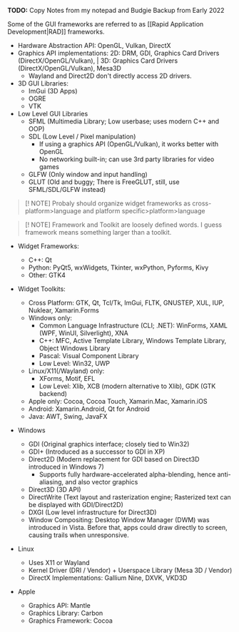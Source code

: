 **TODO:** Copy Notes from my notepad and Budgie Backup from Early 2022

Some of the GUI frameworks are referred to as [[Rapid Application Development|RAD]] frameworks.

- Hardware Abstraction API: OpenGL, Vulkan, DirectX
- Graphics API implementations: 2D: DRM, GDI, Graphics Card Drivers (DirectX/OpenGL/Vulkan), | 3D: Graphics Card Drivers (DirectX/OpenGL/Vulkan), Mesa3D
	- Wayland and Direct2D don't directly access 2D drivers.
- 3D GUI Libraries:
	- ImGui (3D Apps)
	- OGRE
	- VTK
- Low Level GUI Libraries
	- SFML (Multimedia Library; Low userbase; uses modern C++ and OOP)
	- SDL (Low Level / Pixel manipulation)
		- If using a graphics API (OpenGL/Vulkan), it works better with OpenGL
		- No networking built-in; can use 3rd party libraries for video games
	- GLFW (Only window and input handling)
	- GLUT (Old and buggy; There is FreeGLUT, still, use SFML/SDL/GLFW instead)

> [! NOTE]
> Probaly should organize widget frameworks as cross-platform>language and platform specific>platform>language
 
 > [! NOTE]
 > Framework and Toolkit are loosely defined words. I guess framework means something larger than a toolkit.
- Widget Frameworks:
	- C++: Qt
	- Python: PyQt5, wxWidgets, Tkinter, wxPython, Pyforms, Kivy
	- Other: GTK4
- Widget Toolkits:
	- Cross Platform: GTK, Qt, Tcl/Tk, ImGui, FLTK, GNUSTEP, XUL, IUP, Nuklear, Xamarin.Forms
	- Windows only:
		- Common Language Infrastructure (CLI; .NET): WinForms, XAML (WPF, WinUI, Silverlight), XNA
		- C++: MFC, Active Template Library, Windows Template Library, Object Windows Library
		- Pascal: Visual Component Library
		- Low Level: Win32, UWP
	- Linux/X11(/Wayland) only:
		- XForms, Motif, EFL
		- Low Level: Xlib, XCB (modern alternative to Xlib), GDK (GTK backend)
	- Apple only: Cocoa, Cocoa Touch, Xamarin.Mac, Xamarin.iOS
	- Android: Xamarin.Android, Qt for Android
	- Java: AWT, Swing, JavaFX

- Windows
	- GDI (Original graphics interface; closely tied to Win32)
	- GDI+ (Introduced as a successor to GDI in XP)
	- Direct2D (Modern replacement for GDI based on Direct3D introduced in Windows 7)
		- Supports fully hardware-accelerated alpha-blending, hence anti-aliasing, and also vector graphics
	- Direct3D (3D API)
	- DirectWrite (Text layout and rasterization engine; Rasterized text can be displayed with GDI/Direct2D)
	- DXGI (Low level infrastructure for Direct3D)
	- Window Compositing: Desktop Window Manager (DWM) was introduced in Vista. Before that, apps could draw directly to screen, causing trails when unresponsive.

- Linux
	- Uses X11 or Wayland
	- Kernel Driver (DRI / Vendor) + Userspace Library (Mesa 3D / Vendor)
	- DirectX Implementations: Gallium Nine, DXVK, VKD3D

- Apple
	- Graphics API: Mantle
	- Graphics Library: Carbon
	- Graphics Framework: Cocoa